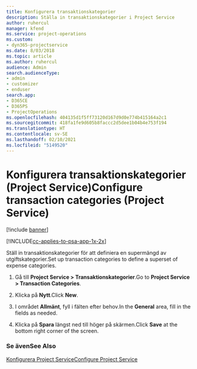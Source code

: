 ```yaml
---
title: Konfigurera transaktionskategorier
description: Ställa in transaktionskategorier i Project Service
author: ruhercul
manager: kfend
ms.service: project-operations
ms.custom:
- dyn365-projectservice
ms.date: 8/03/2018
ms.topic: article
ms.author: ruhercul
audience: Admin
search.audienceType:
- admin
- customizer
- enduser
search.app:
- D365CE
- D365PS
- ProjectOperations
ms.openlocfilehash: 404135d1f5ff73120d167d9d0e774b415164a2c1
ms.sourcegitcommit: 418fa1fe9d605b8faccc2d5dee1b04b4e753f194
ms.translationtype: HT
ms.contentlocale: sv-SE
ms.lasthandoff: 02/10/2021
ms.locfileid: "5149520"
---
```

# <a name="configure-transaction-categories-project-service"></a><span data-ttu-id="24f54-103">Konfigurera transaktionskategorier (Project Service)</span><span class="sxs-lookup"><span data-stu-id="24f54-103">Configure transaction categories (Project Service)</span></span>

[!include [banner](../includes/psa-now-project-operations.md)]

[!INCLUDE[cc-applies-to-psa-app-1x-2x](../includes/cc-applies-to-psa-app-1x-2x.md)]

<span data-ttu-id="24f54-104">Ställ in transaktionskategorier för att definiera en supermängd av utgiftskategorier.</span><span class="sxs-lookup"><span data-stu-id="24f54-104">Set up transaction categories to define a superset of expense categories.</span></span>  
  
1.  <span data-ttu-id="24f54-105">Gå till **Project Service > Transaktionskategorier**.</span><span class="sxs-lookup"><span data-stu-id="24f54-105">Go to **Project Service > Transaction Categories**.</span></span>  
  
2.  <span data-ttu-id="24f54-106">Klicka på **Nytt**.</span><span class="sxs-lookup"><span data-stu-id="24f54-106">Click **New**.</span></span>  
  
3.  <span data-ttu-id="24f54-107">I området **Allmänt**, fyll i fälten efter behov.</span><span class="sxs-lookup"><span data-stu-id="24f54-107">In the **General** area, fill in the fields as needed.</span></span>  
  
4.  <span data-ttu-id="24f54-108">Klicka på **Spara** längst ned till höger på skärmen.</span><span class="sxs-lookup"><span data-stu-id="24f54-108">Click **Save** at the bottom right corner of the screen.</span></span>  
  
### <a name="see-also"></a><span data-ttu-id="24f54-109">Se även</span><span class="sxs-lookup"><span data-stu-id="24f54-109">See Also</span></span>  
 [<span data-ttu-id="24f54-110">Konfigurera Project Service</span><span class="sxs-lookup"><span data-stu-id="24f54-110">Configure Project Service</span></span>](../psa/configure.md)
